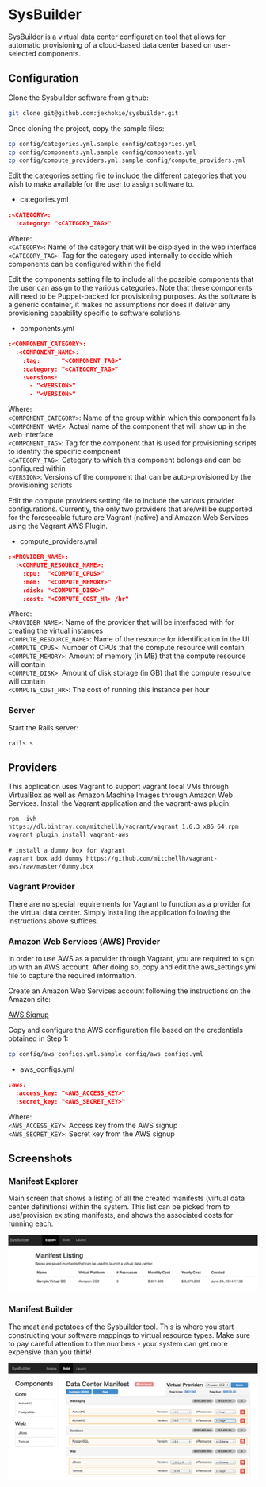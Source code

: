 # SysBuilder

SysBuilder is a virtual data center configuration tool that allows for automatic
provisioning of a cloud-based data center based on user-selected components.

## Configuration

Clone the Sysbuilder software from github:

```bash
git clone git@github.com:jekhokie/sysbuilder.git
```

Once cloning the project, copy the sample files:

```bash
cp config/categories.yml.sample config/categories.yml
cp config/components.yml.sample config/components.yml
cp config/compute_providers.yml.sample config/compute_providers.yml
```

Edit the categories setting file to include the different categories that you wish to make available for the user to assign software to.

* categories.yml

```json
:<CATEGORY>:
  :category: "<CATEGORY_TAG>"
```

Where:<br/>
`<CATEGORY>`: Name of the category that will be displayed in the web interface<br/>
`<CATEGORY_TAG>`: Tag for the category used internally to decide which components can
be configured within the <CATEGORY> field

Edit the components setting file to include all the possible components that the user can assign to the various categories. Note that these components will need to be Puppet-backed for provisioning purposes. As the software is a generic container, it makes no assumptions nor does it deliver any provisioning capability specific to software solutions.

* components.yml

```json
:<COMPONENT_CATEGORY>:
  :<COMPONENT_NAME>:
    :tag:      "<COMPONENT_TAG>"
    :category: "<CATEGORY_TAG>"
    :versions:
      - "<VERSION>"
      - "<VERSION>"
```

Where:<br/>
`<COMPONENT_CATEGORY>`: Name of the group within which this component falls<br/>
`<COMPONENT_NAME>`: Actual name of the component that will show up in the web interface<br/>
`<COMPONENT_TAG>`: Tag for the component that is used for provisioning scripts to identify the specific component<br/>
`<CATEGORY_TAG>`: Category to which this component belongs and can be configured within<br/>
`<VERSION>`: Versions of the component that can be auto-provisioned by the provisioning scripts

Edit the compute providers setting file to include the various provider configurations. Currently, the only two providers that are/will be supported for the foreseeable future are Vagrant (native) and Amazon Web Services using the Vagrant AWS Plugin.

* compute_providers.yml

```json
:<PROVIDER_NAME>:
  :<COMPUTE_RESOURCE_NAME>:
    :cpu:  "<COMPUTE_CPUS>"
    :mem:  "<COMPUTE_MEMORY>"
    :disk: "<COMPUTE_DISK>"
    :cost: "<COMPUTE_COST_HR> /hr"
```

Where:<br/>
`<PROVIDER_NAME>`: Name of the provider that will be interfaced with for creating the virtual instances<br/>
`<COMPUTE_RESOURCE_NAME>`: Name of the resource for identification in the UI<br/>
`<COMPUTE_CPUS>`: Number of CPUs that the compute resource will contain<br/>
`<COMPUTE_MEMORY>`: Amount of memory (in MB) that the compute resource will contain<br/>
`<COMPUTE_DISK>`: Amount of disk storage (in GB) that the compute resource will contain<br/>
`<COMPUTE_COST_HR>`: The cost of running this instance per hour

### Server

Start the Rails server:

```
rails s
```

## Providers

This application uses Vagrant to support vagrant local VMs through VirtualBox as well as Amazon Machine Images through Amazon Web Services. Install the Vagrant application and the vagrant-aws plugin:

```
rpm -ivh https://dl.bintray.com/mitchellh/vagrant/vagrant_1.6.3_x86_64.rpm
vagrant plugin install vagrant-aws

# install a dummy box for Vagrant
vagrant box add dummy https://github.com/mitchellh/vagrant-aws/raw/master/dummy.box
```

### Vagrant Provider

There are no special requirements for Vagrant to function as a provider for the virtual data center. Simply installing the application following the instructions above suffices.

### Amazon Web Services (AWS) Provider

In order to use AWS as a provider through Vagrant, you are required to sign up with an AWS account. After doing so, copy and edit the aws_settings.yml file to capture the required information.

Create an Amazon Web Services account following the instructions on the Amazon site:

[AWS Signup](http://aws.amazon.com/free/ "Amazon Web Services")

Copy and configure the AWS configuration file based on the credentials obtained in Step 1:

```bash
cp config/aws_configs.yml.sample config/aws_configs.yml
```

* aws_configs.yml

```json
:aws:
  :access_key: "<AWS_ACCESS_KEY>"
  :secret_key: "<AWS_SECRET_KEY>"
```

Where:<br/>
`<AWS_ACCESS_KEY>`: Access key from the AWS signup<br/>
`<AWS_SECRET_KEY>`: Secret key from the AWS signup

## Screenshots

### Manifest Explorer

Main screen that shows a listing of all the created manifests (virtual data center definitions) within the system. This list can be picked from to use/provision existing manifests, and shows the associated costs for running each.

![Sysbuilder explore](img/explore.png "Manifest Explorer")

### Manifest Builder

The meat and potatoes of the Sysbuilder tool. This is where you start constructing your software mappings to virtual resource types. Make sure to pay careful attention to the numbers - your system can get more expensive than you think!

![Sysbuilder build](img/build.png "Manifest Builder")
